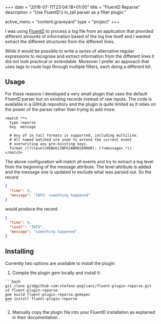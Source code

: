 +++
date = "2016-07-11T23:04:18+01:00"
title = "FluentD Reparse"
description = "Use FluentD's in_tail parser as a filter plugin."

active_menu = "content.graveyard"
type = "project"
+++


I was using [FluentD](http://www.fluentd.org/) to process a log file from an
application that provided different amounts of information based of the log line
itself and I wanted extract the different structures from the different lines.

While it would be possible to write a series of alternative regular expressions
to recognise and extract information from the different lines it did not
look practical or extendable.
Moreover I prefer an approach that uses tags to route logs through multiple
filters, each doing a different bit.


Usage
-----
For these reasons I developed a very small plugin that uses the default FluentD
parser but on existing records instead of raw inputs. The code is available in
a GitHub repository and the plugin is quite limited as it relies on the power
of the parser rather than trying to add more:
```
<match **>
  type reparse
  key  message

  # Any of in_tail formats is supported, including multiline.
  # All named matched are used to extend the current event
  # overwriting any pre-existing keys.
  format /(?<level>DEBUG|INFO|WARN|ERROR): (?<message>.*)/
</match>
```

The above configuration will match all events and try to extract a log level
 from the beginning of the message attribute. The level attribute is added and
 the message one is updated to exclude what was parsed out.
 So the record
```json
{
  "time": 0,
  "message": "INFO: something happened"
}
```

would produce the record
```json
{
  "time": 0,
  "level": "INFO",
  "message": "something happened"
}
```


Installing
----------
Currently two options are available to install the plugin:

  1. Compile the plugin gem locally and install it:

    ```bash
    git clone git@github.com:stefano-pogliani/fluent-plugin-reparse.git
    cd fluent-plugin-reparse
    gem build fluent-plugin-reparse.gemspec
    gem install fluent-plugin-reparse
    ```

  2. Manually copy the plugin file into your FluentD installation as explained in their documentation .
